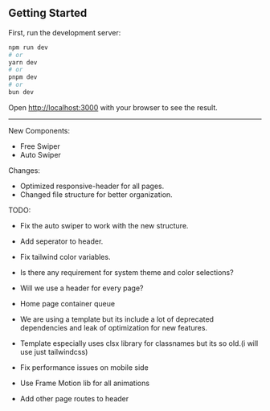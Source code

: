 ## Getting Started

First, run the development server:

```bash
npm run dev
# or
yarn dev
# or
pnpm dev
# or
bun dev
```

Open [http://localhost:3000](http://localhost:3000) with your browser to see the result.

-------------------------------------------------------------------------------
New Components:
- Free Swiper
- Auto Swiper

Changes:
- Optimized responsive-header for all pages.
- Changed file structure for better organization.

TODO:
- Fix the auto swiper to work with the new structure.
- Add seperator to header.
- Fix tailwind color variables.
- Is there any requirement for system theme and color selections?
- Will we use a header for every page?
- Home page container queue
- We are using a template but its include a lot of deprecated dependencies and leak of optimization for new features.
- Template especially uses clsx library for classnames but its so old.(i will use just tailwindcss)

- Fix performance issues on mobile side
- Use Frame Motion lib for all animations
- Add other page routes to header
